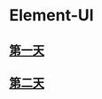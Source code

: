 # Element-UI 


## [第一天](/pages/source/elementui/day1.md)

## [第二天](/pages/source/elementui/day2.md)
